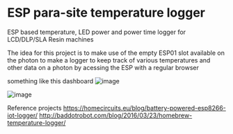 # ESP para-site temperature logger
ESP based temperature, LED power and power time logger for LCD/DLP/SLA Resin machines

The idea for this project is to make use of the empty ESP01 slot available on the photon to make a logger to keep track of various temperatures and other data on a photon by acessing the ESP with a regular browser

something like this dashboard
![image](https://user-images.githubusercontent.com/11083514/52355578-774c6880-2a2a-11e9-8e68-ede82868c0f7.png)

![image](https://user-images.githubusercontent.com/11083514/54575800-76293680-49ed-11e9-9d85-362e04bd88fa.png)

Reference projects
https://homecircuits.eu/blog/battery-powered-esp8266-iot-logger/
http://baddotrobot.com/blog/2016/03/23/homebrew-temperature-logger/
